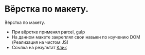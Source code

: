 # Вёрстка по макету.
Вёрстка по макету. 
- При вёрстке применял parcel, gulp <br>
- На данном макете закреплял свои навыки по изучению DOM (Реализация на чистом JS)
- Ссылка на результат [Клик](https://lovepuff-d.github.io/Blitz-Estate/)
